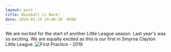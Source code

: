 ```yaml
---
layout: post
title: Baseball is Back!
date: 2019-03-19 19:00:20 -0500
---
```

We are excited for the start of another Little League season. Last year's was so exciting. We are equally excited as this is our first in Smyrna Clayton Little League.
![First Practice - 2019](https://lh3.googleusercontent.com/9TMMnF_sTNR9PiramG15j7AYEl5FzGfaoXBs0YeyHvmjV5N6-6BWBTWj7dJ5cN1bxBpSPC8ecEVbFAwdPqMuUiwNoWJva7b0YtgghRYn2D8c1pp-FaRgZz5wGudjlvCIeepKLeATZsE=w2400)
